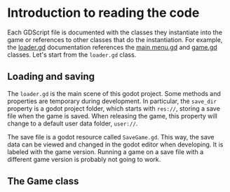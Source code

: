 # Introduction to reading the code

Each GDScript file is documented with the classes they instantiate into the game or references to other classes that do the instantiation. For example, the [loader.gd](../loader/loader.gd) documentation references the [main menu.gd](../loader/main_menu/main_menu.gd) and [game.gd](../game/game.gd) classes. Let's start from the `loader.gd` class.


## Loading and saving

The `loader.gd` is the main scene of this godot project. Some methods and properties are temporary during development. In particular, the `save_dir` property is a godot project folder, which starts with `res://`, storing a save file when the game is saved. When releasing the game, this property will change to a default user data folder, `user://`.

The save file is a godot resource called `SaveGame.gd`. This way, the save data can be viewed and changed in the godot editor when developing. It is labeled with the game version. Running a game on a save file with a different game version is probably not going to work.


## The Game class
